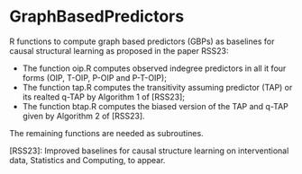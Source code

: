 # GraphBasedPredictors
R functions to compute graph based predictors (GBPs) as baselines for causal structural learning as proposed in the paper RSS23:

- The function oip.R computes observed indegree predictors in all it four forms (OIP, T-OIP, P-OIP and P-T-OIP);
- The function tap.R computes the transitivity assuming predictor (TAP) or its realted q-TAP by Algorithm 1 of [RSS23];
- The function btap.R computes the biased version of the TAP and q-TAP given by Algorithm 2 of [RSS23].

The remaining functions are needed as subroutines.

[RSS23]:  Improved baselines for causal structure learning on interventional data, Statistics and Computing, to appear.
